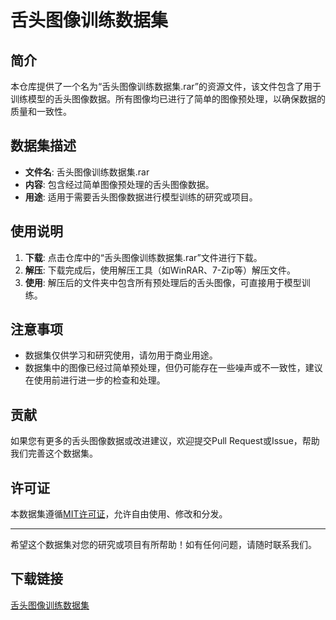 # 舌头图像训练数据集

## 简介

本仓库提供了一个名为“舌头图像训练数据集.rar”的资源文件，该文件包含了用于训练模型的舌头图像数据。所有图像均已进行了简单的图像预处理，以确保数据的质量和一致性。

## 数据集描述

- **文件名**: 舌头图像训练数据集.rar
- **内容**: 包含经过简单图像预处理的舌头图像数据。
- **用途**: 适用于需要舌头图像数据进行模型训练的研究或项目。

## 使用说明

1. **下载**: 点击仓库中的“舌头图像训练数据集.rar”文件进行下载。
2. **解压**: 下载完成后，使用解压工具（如WinRAR、7-Zip等）解压文件。
3. **使用**: 解压后的文件夹中包含所有预处理后的舌头图像，可直接用于模型训练。

## 注意事项

- 数据集仅供学习和研究使用，请勿用于商业用途。
- 数据集中的图像已经过简单预处理，但仍可能存在一些噪声或不一致性，建议在使用前进行进一步的检查和处理。

## 贡献

如果您有更多的舌头图像数据或改进建议，欢迎提交Pull Request或Issue，帮助我们完善这个数据集。

## 许可证

本数据集遵循[MIT许可证](LICENSE)，允许自由使用、修改和分发。

---

希望这个数据集对您的研究或项目有所帮助！如有任何问题，请随时联系我们。

## 下载链接

[舌头图像训练数据集](https://pan.quark.cn/s/e0f529c6a786)